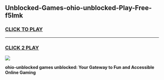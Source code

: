 
## Unblocked-Games-ohio-unblocked-Play-Free-f5lmk
<h3>
<a href="https://premium76.site?title=ohio-unblocked&ref=10A">CLICK TO PLAY</a></h3>
<hr>

<h3>
<a href="https://premium76.site?title=ohio-unblocked&ref=10A">CLICK 2 PLAY</a>
  
</h3>

<a href="https://premium76.site?title=ohio-unblocked&ref=10A"><img src="https://clearcache.store/games.png"></a>


**ohio-unblocked games unblocked: Your Gateway to Fun and Accessible Online Gaming**
